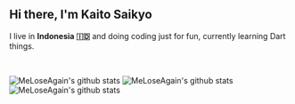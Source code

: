 <h2> Hi there, I'm Kaito Saikyo</h2>
<p >I live in <b>Indonesia 🇮🇩</b> and doing coding just for fun, currently learning Dart things.</p>

<br />

![MeLoseAgain's github stats](https://denvercoder1-github-readme-stats.vercel.app/api?username=MeLoseAgain&show_icons=true&count_private=true&theme=react&hide_border=true&bg_color=1F222E&title_color=F85D7F&icon_color=F8D866)
![MeLoseAgain's github stats](https://github-readme-streak-stats.herokuapp.com/?user=MeLoseAgain&theme=monokai-metallian&hide_border=true)
<br />
![MeLoseAgain's github stats](https://activity-graph.herokuapp.com/graph?username=MeLoseAgain&bg_color=1F222E&color=F8D866&line=F85D7F&point=FFFFFF&hide_border=true)